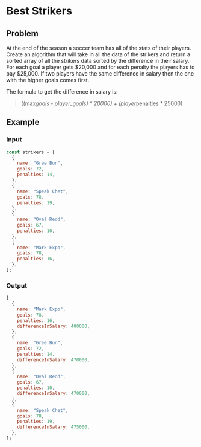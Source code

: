 # Best Strikers

## Problem

At the end of the season a soccer team has all of the stats of their players. Create an algorithm that will take in all the data of the strikers and return a sorted array of all the strikers data sorted by the difference in their salary. For each goal a player gets $20,000 and for each penalty the players has to pay $25,000. If two players have the same difference in salary then the one with the higher goals comes first.

The formula to get the difference in salary is:

> ((max*goals - player_goals) * 20000) + (player*penalties * 25000)

## Example

### Input

```js
const strikers = [
  {
    name: "Gree Bun",
    goals: 72,
    penalties: 14,
  },
  {
    name: "Speak Chet",
    goals: 78,
    penalties: 19,
  },
  {
    name: "Oval Redd",
    goals: 67,
    penalties: 10,
  },
  {
    name: "Mark Expo",
    goals: 78,
    penalties: 16,
  },
];
```

### Output

```js
[
  {
    name: "Mark Expo",
    goals: 78,
    penalties: 16,
    differenceInSalary: 400000,
  },
  {
    name: "Gree Bun",
    goals: 72,
    penalties: 14,
    differenceInSalary: 470000,
  },
  {
    name: "Oval Redd",
    goals: 67,
    penalties: 10,
    differenceInSalary: 470000,
  },
  {
    name: "Speak Chet",
    goals: 78,
    penalties: 19,
    differenceInSalary: 475000,
  },
];
```

